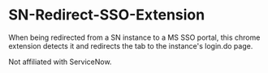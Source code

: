 # SN-Redirect-SSO-Extension

When being redirected from a SN instance to a MS SSO portal, this chrome extension detects it and redirects the tab to the instance's login.do page.

Not affiliated with ServiceNow.
